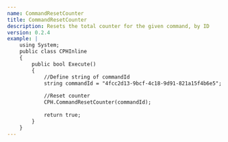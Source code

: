 ```yaml
---
name: CommandResetCounter
title: CommandResetCounter
description: Resets the total counter for the given command, by ID
version: 0.2.4
example: |
    using System;
    public class CPHInline
    {
        public bool Execute()
        {
            //Define string of commandId
            string commandId = "4fcc2d13-9bcf-4c18-9d91-821a15f4b6e5";
            
            //Reset counter
            CPH.CommandResetCounter(commandId);
            
            return true;
        }
    }
---
```


